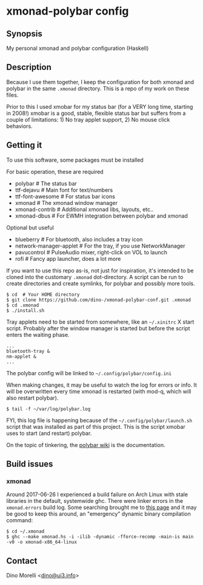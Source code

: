 # xmonad-polybar config


## Synopsis

My personal xmonad and polybar configuration (Haskell)


## Description

Because I use them together, I keep the configuration for both
xmonad and polybar in the same `.xmonad` directory. This is a repo
of my work on these files.

Prior to this I used xmobar for my status bar (for a VERY long time, starting
in 2008!) xmobar is a good, stable, flexible status bar but suffers from a
couple of limitations: 1) No tray applet support, 2) No mouse click behaviors.


## Getting it

To use this software, some packages must be installed

For basic operation, these are required

- polybar           # The status bar
- ttf-dejavu        # Main font for text/numbers
- ttf-font-awesome  # For status bar icons
- xmonad            # The xmonad window manager
- xmonad-contrib    # Additional xmonad libs, layouts, etc..
- xmonad-dbus       # For EWMH integration between polybar and xmonad

Optional but useful

- blueberry               # For bluetooth, also includes a tray icon
- network-manager-applet  # For the tray, if you use NetworkManager
- pavucontrol             # PulseAudio mixer, right-click on VOL to launch
- rofi                    # Fancy app launcher, does a lot more

If you want to use this repo as-is, not just for inspiration, it's intended to
be cloned into the customary `.xmonad` dot-directory. A script can be run to
create directories and create symlinks, for polybar and possibly more tools.

    $ cd  # Your HOME directory
    $ git clone https://github.com/dino-/xmonad-polybar-conf.git .xmonad
    $ cd .xmonad
    $ ./install.sh

Tray applets need to be started from somewhere, like an `~/.xinitrc` X start
script. Probably after the window manager is started but before the script
enters the waiting phase.

    ...
    bluetooth-tray &
    nm-applet &
    ...

The polybar config will be linked to `~/.config/polybar/config.ini`

When making changes, it may be useful to watch the log for errors or info. It
will be overwritten every time xmonad is restarted (with mod-q, which will also
restart polybar).

    $ tail -f ~/var/log/polybar.log

FYI, this log file is happening because of the `~/.config/polybar/launch.sh`
script that was installed as part of this project. This is the script xmobar
uses to start (and restart) polybar.

On the topic of tinkering, the
[polybar wiki](https://github.com/polybar/polybar/wiki) is the documentation.


## Build issues

### xmonad

Around 2017-06-26 I experienced a build failure on Arch Linux with
stale libraries in the default, systemwide ghc. There were linker
errors in the `xmonad.errors` build log. Some searching brought
me to [this page](https://bugs.archlinux.org/task/54561) and it
may be good to keep this around, an "emergency" dynamic binary
compilation command:

    $ cd ~/.xmonad
    $ ghc --make xmonad.hs -i -ilib -dynamic -fforce-recomp -main-is main -v0 -o xmonad-x86_64-linux


## Contact

Dino Morelli <[dino@ui3.info](mailto:dino@ui3.info)>
